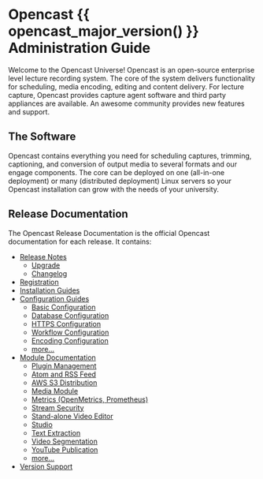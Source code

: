 Opencast {{ opencast_major_version() }} Administration Guide
============================================================

Welcome to the Opencast Universe! Opencast is an open-source enterprise level lecture recording system. The core of the
system delivers functionality for scheduling, media encoding, editing and content delivery. For lecture capture,
Opencast provides capture agent software and third party appliances are available. An awesome community provides new
features and support.

The Software
------------

Opencast contains everything you need for scheduling captures, trimming, captioning, and conversion of output media to
several formats and our engage components.  The core can be deployed on one (all-in-one deployment) or many (distributed
deployment) Linux servers so your Opencast installation can grow with the needs of your university.

Release Documentation
---------------------

The Opencast Release Documentation is the official Opencast documentation for each release. It contains:

* [Release Notes](releasenotes.md)
    * [Upgrade](upgrade.md)
    * [Changelog](changelog.md)
* [Registration](registration.md)
* [Installation Guides](installation/index.md)
* [Configuration Guides](configuration/index.md)
    * [Basic Configuration](configuration/basic.md)
    * [Database Configuration](configuration/database.md)
    * [HTTPS Configuration](configuration/https/index.md)
    * [Workflow Configuration](configuration/workflow.md)
    * [Encoding Configuration](configuration/encoding.md)
    * [more...](configuration/index.md)
* [Module Documentation](modules/index.md)
    * [Plugin Management](modules/plugin-management.md)
    * [Atom and RSS Feed](modules/atomrss.md)
    * [AWS S3 Distribution](modules/awss3distribution.md)
    * [Media Module](modules/mediamodule.configuration.md)
    * [Metrics (OpenMetrics, Prometheus)](modules/metrics.md)
    * [Stream Security](modules/stream-security.md)
    * [Stand-alone Video Editor](modules/editor.md)
    * [Studio](modules/studio.md)
    * [Text Extraction](modules/textextraction.md)
    * [Video Segmentation](modules/videosegmentation.md)
    * [YouTube Publication](modules/youtubepublication.md)
    * [more...](modules/index.md)
* [Version Support](version-support.md)

